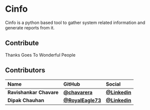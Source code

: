 # Cinfo
Cinfo is a python based tool to gather system related information and generate reports from it.

## Contribute
Thanks Goes To Wonderful People

## Contributors

| Name                | GitHub                                       | Social                                                |
| :------------------ | :------------------------------------------- | :---------------------------------------------------- |
| **Ravishankar Chavare** | [**@chavarera**](https://github.com/chavarera) | [**@Linkedin**](https://www.linkedin.com/in/ravishankar-chavare-84474a102/) |
| **Dipak Chauhan**    | [**@RoyalEagle73**](https://github.com/RoyalEagle73)     | [**@Linkedin**](https://www.linkedin.com/in/deepak-chauhan-173756170/)     |

